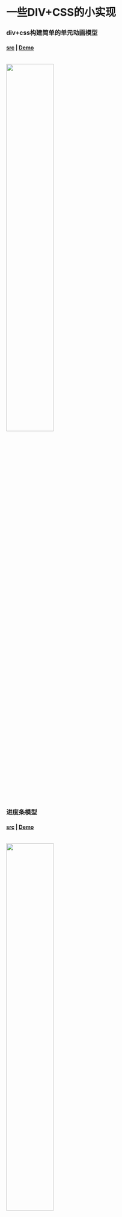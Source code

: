 # 一些DIV+CSS的小实现

### div+css构建简单的单元动画模型

#### [src](https://github.com/littlewin-wang/css_demos/tree/master/dynamic_shape "source code") | [Demo](http://littlewin.info/css_demos/dynamic_shape/ "demo")

<br><img src="https://cloud.githubusercontent.com/assets/14028075/17397629/89c04bbc-5a6b-11e6-951f-962353c09779.gif" width="50%" height="50%">

### 进度条模型

#### [src](https://github.com/littlewin-wang/css_demos/tree/master/progress_bar "source code") | [Demo](http://littlewin.info/css_demos/progress_bar/ "demo")

<br><img src="https://cloud.githubusercontent.com/assets/14028075/17397665/ae71c4c2-5a6b-11e6-9e1a-490126168a25.gif" width="50%" height="50%">

### 响应式幻灯片模型

#### [src](https://github.com/littlewin-wang/css_demos/tree/master/slide_radio_menu "source code") | [Demo](http://littlewin.info/css_demos/slide_radio_menu/ "demo")

<br><img src="https://cloud.githubusercontent.com/assets/14028075/17397694/d7666130-5a6b-11e6-9dc1-f90b5613f8f4.gif" width="50%" height="50%">
